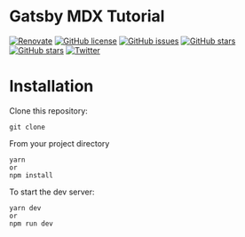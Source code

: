 # Gatsby MDX Tutorial

[![Renovate](https://img.shields.io/badge/renovate-enabled-brightgreen.svg)](https://renovatebot.com)
[![GitHub license](https://img.shields.io/github/license/eclectic-coding/gatsby-mdx-tutorial)](https://github.com/eclectic-coding/gatsby-mdx-tutorial/blob/master/LICENSE)
[![GitHub issues](https://img.shields.io/github/issues/eclectic-coding/gatsby-mdx-tutorial)](https://github.com/eclectic-coding/gatsby-mdx-tutorial/issues)
[![GitHub stars](https://img.shields.io/github/stars/eclectic-coding/gatsby-mdx-tutorial)](https://github.com/eclectic-coding/gatsby-mdx-tutorial/stargazers)
[![GitHub stars](https://img.shields.io/github/stars/eclectic-coding/gatsby-mdx-tutorial)](https://github.com/eclectic-coding/gatsby-mdx-tutorial/stargazers)
[![Twitter](https://img.shields.io/twitter/url?style=social&url=https%3A%2F%2Ftwitter.com%2FEclecticCoding)](https://twitter.com/intent/tweet?text=Wow:&url=https%3A%2F%2Fgithub.com%2Feclectic-coding%2Fgatsby-mdx-tutorial)




# Installation

Clone this repository:
```
git clone 
```
From your project directory
```
yarn
or
npm install
```
To start the dev server:
```
yarn dev
or
npm run dev
```
